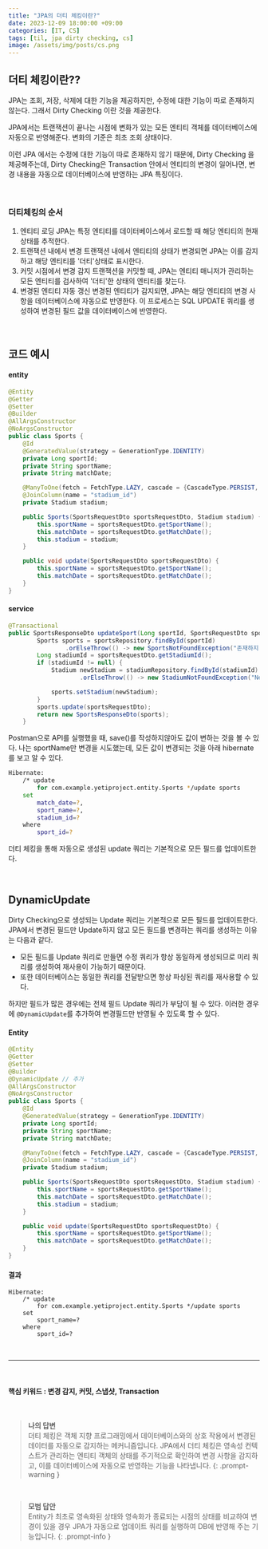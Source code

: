 ```yaml
---
title: "JPA의 더티 체킹이란?"
date: 2023-12-09 18:00:00 +09:00
categories: [IT, CS]
tags: [til, jpa dirty checking, cs]
image: /assets/img/posts/cs.png
---
```


## 더티 체킹이란??
JPA는 조회, 저장, 삭제에 대한 기능을 제공하지만, 수정에 대한 기능이 따로 존재하지않는다.
그래서 Dirty Checking 이란 것을 제공한다.    

JPA에서는 트랜잭션이 끝나는 시점에 변화가 있는 모든 엔티티 객체를 데이터베이스에 자동으로 반영해준다. 변화의 기준은 최초 조회 상태이다.    

이런 JPA 에서는 수정에 대한 기능이 따로 존재하지 않기 때문에, Dirty Checking 을 제공해주는데, Dirty Checking은 Transaction 안에서 엔티티의 변경이 일어나면, 변경 내용을 자동으로 데이터베이스에 반영하는 JPA 특징이다.    

<br/>

### 더티체킹의 순서

1. 엔티티 로딩
	JPA는 특정 엔티티를 데이터베이스에서 로드할 때 해당 엔티티의 현재 상태를 추적한다.
2. 트랜잭션 내에서 변경
	트랜잭션 내에서 엔티티의 상태가 변경되면 JPA는 이를 감지하고 해당 엔티티를 '더티'상태로 표시한다.
3. 커밋 시점에서 변경 감지
	트랜잭션을 커밋할 때, JPA는 엔티티 매니저가 관리하는 모든 엔티티를 검사하여 '더티'한 상태의 엔티티를 찾는다.
4. 변경된 엔티티 자동 갱신
	변경된 엔티티가 감지되면, JPA는 해당 엔티티의 변경 사항을 데이터베이스에 자동으로 반영한다. 이 프로세스는 SQL UPDATE 쿼리를 생성하여 변경된 필드 값을 데이터베이스에 반영한다.
	
<br/>

## 코드 예시

#### entity

```java
@Entity
@Getter
@Setter
@Builder
@AllArgsConstructor
@NoArgsConstructor
public class Sports {
    @Id
    @GeneratedValue(strategy = GenerationType.IDENTITY)
    private Long sportId;
    private String sportName;
    private String matchDate;

    @ManyToOne(fetch = FetchType.LAZY, cascade = {CascadeType.PERSIST, CascadeType.MERGE})
    @JoinColumn(name = "stadium_id")
    private Stadium stadium;

    public Sports(SportsRequestDto sportsRequestDto, Stadium stadium) {
        this.sportName = sportsRequestDto.getSportName();
        this.matchDate = sportsRequestDto.getMatchDate();
        this.stadium = stadium;
    }

    public void update(SportsRequestDto sportsRequestDto) {
        this.sportName = sportsRequestDto.getSportName();
        this.matchDate = sportsRequestDto.getMatchDate();
    }
}
```

#### service

```java
@Transactional
public SportsResponseDto updateSport(Long sportId, SportsRequestDto sportsRequestDto) {
        Sports sports = sportsRepository.findById(sportId)
                .orElseThrow(() -> new SportsNotFoundException("존재하지 않는 경기입니다"));
        Long stadiumId = sportsRequestDto.getStadiumId();
        if (stadiumId != null) {
            Stadium newStadium = stadiumRepository.findById(stadiumId)
                    .orElseThrow(() -> new StadiumNotFoundException("New Stadium not found"));

            sports.setStadium(newStadium);
        }
        sports.update(sportsRequestDto);
        return new SportsResponseDto(sports);
    }
```

Postman으로 API를 실행했을 때, save()를 작성하지않아도 값이 변하는 것을 볼 수 있다. 나는 sportName만 변경을 시도했는데, 모든 값이 변경되는 것을 아래 hibernate를 보고 알 수 있다.

```bash
Hibernate: 
    /* update
        for com.example.yetiproject.entity.Sports */update sports 
    set
        match_date=?,
        sport_name=?,
        stadium_id=? 
    where
        sport_id=?
```

더티 체킹을 통해  자동으로 생성된 update 쿼리는 기본적으로 모든 필드를 업데이트한다. 

<br/>

## DynamicUpdate
Dirty Checking으로 생성되는 Update 쿼리는 기본적으로 모든 필드를 업데이트한다.    
JPA에서 변경된 필드만 Update하지 않고 모든 필드를 변경하는 쿼리를 생성하는 이유는 다음과 같다.

+ 모든 필드를 Update 쿼리로 만들면 수정 쿼리가 항상 동일하게 생성되므로 미리 쿼리를 생성하여 재사용이 가능하기 때문이다.
+ 또한 데이터베이스는 동일한 쿼리를 전달받으면 항상 파싱된 쿼리를 재사용할 수 있다.

하지만 필드가 많은 경우에는 전체 필드 Update 쿼리가 부담이 될 수 있다. 이러한 경우에 `@DynamicUpdate`를 추가하여 변경필드만 반영될 수 있도록 할 수 있다.

#### Entity

```java
@Entity
@Getter
@Setter
@Builder
@DynamicUpdate // 추가
@AllArgsConstructor
@NoArgsConstructor
public class Sports {
    @Id
    @GeneratedValue(strategy = GenerationType.IDENTITY)
    private Long sportId;
    private String sportName;
    private String matchDate;

    @ManyToOne(fetch = FetchType.LAZY, cascade = {CascadeType.PERSIST, CascadeType.MERGE})
    @JoinColumn(name = "stadium_id")
    private Stadium stadium;

    public Sports(SportsRequestDto sportsRequestDto, Stadium stadium) {
        this.sportName = sportsRequestDto.getSportName();
        this.matchDate = sportsRequestDto.getMatchDate();
        this.stadium = stadium;
    }

    public void update(SportsRequestDto sportsRequestDto) {
        this.sportName = sportsRequestDto.getSportName();
        this.matchDate = sportsRequestDto.getMatchDate();
    }
}
```
	
	
#### 결과

```
Hibernate: 
    /* update
        for com.example.yetiproject.entity.Sports */update sports 
    set
        sport_name=? 
    where
        sport_id=?
```

<br/>

***

<br/>

#### **핵심 키워드 : 변경 감지, 커밋, 스냅샷, Transaction**


<br/>

> **나의 답변**    
더티 체킹은 객체 지향 프로그래밍에서 데이터베이스와의 상호 작용에서 변경된 데이터를 자동으로 감지하는 메커니즘입니다. JPA에서 더티 체킹은 영속성 컨텍스트가 관리하는 엔티티 객체의 상태를 주기적으로 확인하여 변경 사항을 감지하고, 이를 데이터베이스에 자동으로 반영하는 기능을 나타냅니다.
{: .prompt-warning }

<br/>

> **모범 답안**    
> Entity가 최초로 영속화된 상태와 영속화가 종료되는 시점의 상태를 비교하여 변경이 있을 경우 JPA가 자동으로 업데이트 쿼리를 실행하여 DB에 반영해 주는 기능입니다.
{: .prompt-info }





